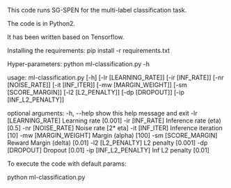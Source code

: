 This code runs SG-SPEN for the multi-label classification task.

The code is in Python2.

It has been written based on Tensorflow.

Installing the requirements:
pip install -r requirements.txt

Hyper-parameters:
python ml-classification.py -h

usage: ml-classification.py [-h] [-lr [LEARNING_RATE]] [-ir [INF_RATE]]
                            [-nr [NOISE_RATE]] [-it [INF_ITER]]
                            [-mw [MARGIN_WEIGHT]] [-sm [SCORE_MARGIN]]
                            [-l2 [L2_PENALTY]] [-dp [DROPOUT]]
                            [-ip [INF_L2_PENALTY]]

optional arguments:
  -h, --help            show this help message and exit
  -lr [LEARNING_RATE]   Learning rate [0.001]
  -ir [INF_RATE]        Inference rate (eta) [0.5]
  -nr [NOISE_RATE]      Noise rate [2* eta]
  -it [INF_ITER]        Inference iteration [10]
  -mw [MARGIN_WEIGHT]   Margin (alpha) [100]
  -sm [SCORE_MARGIN]    Reward Margin (delta) [0.01]
  -l2 [L2_PENALTY]      L2 penalty [0.001]
  -dp [DROPOUT]         Dropout [0.01]
  -ip [INF_L2_PENALTY]  Inf L2 penalty [0.01]


To execute the code with default params: 

python ml-classification.py

